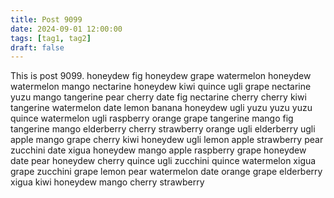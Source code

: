 ```yaml
---
title: Post 9099
date: 2024-09-01 12:00:00
tags: [tag1, tag2]
draft: false
---
```

This is post 9099.
honeydew
fig
honeydew
grape
watermelon
honeydew
watermelon
mango
nectarine
honeydew
kiwi
quince
ugli
grape
nectarine
yuzu
mango
tangerine
pear
cherry
date
fig
nectarine
cherry
cherry
kiwi
tangerine
watermelon
date
lemon
banana
honeydew
ugli
yuzu
yuzu
yuzu
quince
watermelon
ugli
raspberry
orange
grape
tangerine
mango
fig
tangerine
mango
elderberry
cherry
strawberry
orange
ugli
elderberry
ugli
apple
mango
grape
cherry
kiwi
honeydew
ugli
lemon
apple
strawberry
pear
zucchini
date
xigua
honeydew
mango
apple
raspberry
grape
honeydew
date
pear
honeydew
cherry
quince
ugli
zucchini
quince
watermelon
xigua
grape
zucchini
grape
lemon
pear
watermelon
date
orange
grape
elderberry
xigua
kiwi
honeydew
mango
cherry
strawberry
